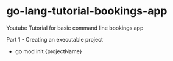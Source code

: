 # go-lang-tutorial-bookings-app
Youtube Tutorial for basic command line bookings app


Part 1 - Creating an executable project
- go mod init {projectName}